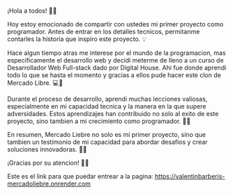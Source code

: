 ¡Hola a todos! 🚀✨

Hoy estoy emocionado de compartir con ustedes mi primer proyecto como programador. Antes de entrar en los detalles tecnicos, permitanme contarles la historia que inspiro este proyecto. 💡

Hace algun tiempo atras me interese por el mundo de la programacion, mas especificamente el desarrollo web y decidi meterme de lleno a un curso de Desarrollador Web Full-stack dado por Digital House. Ahi fue donde aprendi todo lo que se hasta el momento y gracias a ellos pude hacer este clon de Mercado Libre. 💻🌟

Durante el proceso de desarrollo, aprendi muchas lecciones valiosas, especialmente en mi capacidad tecnica y la manera en la que supere adversidades. Estos aprendizajes han contribuido no solo al exito de este proyecto, sino tambien a mi crecimiento como programador. 🌱💡

En resumen, Mercado Liebre no solo es mi primer proyecto, sino que tambien un testimonio de mi capacidad para abordar desafios y crear soluciones innovadoras. 🚀🌟

¡Gracias por su atencion! 👏😊

Este es el link para que puedar entrear a la pagina: https://valentinbarberis-mercadoliebre.onrender.com
